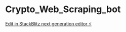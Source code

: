 # Crypto_Web_Scraping_bot

[Edit in StackBlitz next generation editor ⚡️](https://stackblitz.com/~/github.com/JacobDrawhorn/Crypto_Web_Scraping_bot)